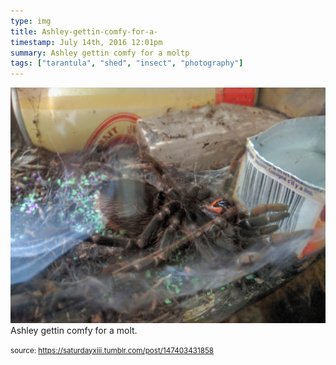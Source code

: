 ```yaml
---
type: img
title: Ashley-gettin-comfy-for-a-
timestamp: July 14th, 2016 12:01pm
summary: Ashley gettin comfy for a moltp 
tags: ["tarantula", "shed", "insect", "photography"]
---
```

<img src="../media/147403431858.jpg"/>
                                                                                          <div class="caption">
Ashley gettin comfy for a molt.
 
                                    
                
                
                
                
                                
<small>source: https://saturdayxiii.tumblr.com/post/147403431858</small>